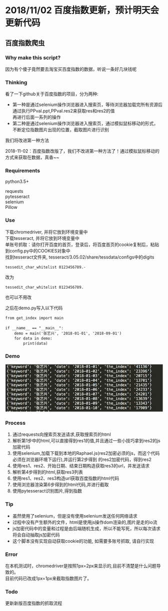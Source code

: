 # 2018/11/02 百度指数更新，预计明天会更新代码

## 百度指数爬虫

### Why make this script?
因为有个傻子竟然要去淘宝买百度指数的数据，听说一条好几块钱呢

### Thinking
看了一下github关于百度指数的项目，分为两种:  
- 第一种是通过selenium操作浏览器进入搜索页，等待浏览器加载完所有资源后  
通过执行PPval.ppt,PPval.res2来获取res和res2的值  
再进行后面一系列的操作
- 第二种是通过selenium操作浏览器进入搜索页，通过模拟鼠标移动的形式，  
不断定位指数图片出现的位置，截取图片进行识别  
  
我们将改进第一种方法  
  
2018-11-02：百度指数改版了，我们不改进第一种方法了！通过模拟鼠标移动的方式来获取在数据，真香~~

### Requirements
python3.5+
  
requests  
pytesseract  
selenium  
Pillow  

### Use
下载chromedriver, 并将它放到环境变量中  
下载tesseract, 并将它放到环境变量中  
单账号抓取：请你打开百度的首页，登录后，将百度首页的cookie复制后，粘贴到config.py中的COOKIES对象中  
找到tesseract文件夹, tesseract/3.05.02/share/tessdata/configs中的digits  
```
tessedit_char_whitelist 0123456789.-
```
改为
```
tessedit_char_whitelist 0123456789.
```  
也可以不用改  
  
之后在demo.py写入以下代码
```
from get_index import main

if __name__ == "__main__":
    demo = main('张艺兴', '2018-01-01', '2018-09-01')
    for data in demo:
        print(data)
```

### Demo
![image](https://github.com/longxiaofei/markdown_img/blob/master/spider-baiduindex/bbb.png?raw=true)
  
### Process
1. 通过requests向搜索页发送请求,获取搜索页的html
2. 解析第1步中的html,可以直接得到res1的值,并且通过一些小技巧拿到res2的js加密代码
3. 使用selenium,加载下载到本地的Raphael.js(res2加密必须的js，而这个代码必须在浏览器环境下运行),并运行第2步得到
的res2加密代码，得到res2
4. 使用res1、res2、开始日期、结束日期构造获取res3的url，并发送请求
5. 解析第4步得到的html,获取res3列表
6. 使用res1、res2、res3构造url获取百度指数的html代码
7. 使用浏览器渲染第6步得到的html代码,并进行截取
8. 使用pytesseract识别图片,得到指数
 
### Tip
- 虽然使用了selenium，但是没有使用selenium发送任何网络请求
- 过程中没有产生额外的文件，html是使用js操作dom渲染的,图片是走的io流
- js加密代码中的变量和过程是由后端随机生成，所以不能写死，所以每次请求将会自动抽取js加密代码
- 这个脚本没有实现自动获取cookie的功能, 如需要多账号抓取, 请自行实现

### Error
在本机测试时，chromedriver是按照1px=2px来显示的,目前不清楚是什么问题导致的。  
目前代码已改成1px=1px来截取指数图片了。

### Todo
更新新版百度指数的抓取流程  
